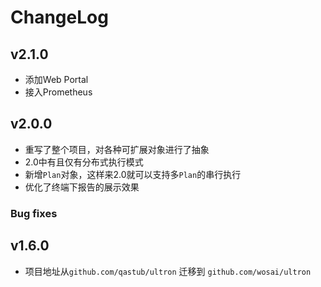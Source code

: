 # ChangeLog

## v2.1.0

- 添加Web Portal
- 接入Prometheus
## v2.0.0

- 重写了整个项目，对各种可扩展对象进行了抽象
- 2.0中有且仅有分布式执行模式
- 新增`Plan`对象，这样来2.0就可以支持多`Plan`的串行执行
- 优化了终端下报告的展示效果

### Bug fixes

## v1.6.0

- 项目地址从`github.com/qastub/ultron` 迁移到 `github.com/wosai/ultron`